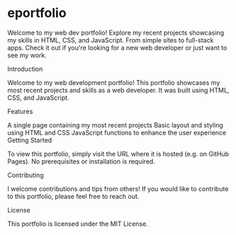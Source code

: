 # eportfolio
Welcome to my web dev portfolio! Explore my recent projects showcasing my skills in HTML, CSS, and JavaScript. From simple sites to full-stack apps. Check it out if you're looking for a new web developer or just want to see my work.


Introduction

Welcome to my web development portfolio! This portfolio showcases my most recent projects and skills as a web developer. It was built using HTML, CSS, and JavaScript.

Features

A single page containing my most recent projects
Basic layout and styling using HTML and CSS
JavaScript functions to enhance the user experience
Getting Started

To view this portfolio, simply visit the URL where it is hosted (e.g. on GitHub Pages). No prerequisites or installation is required.

Contributing

I welcome contributions and tips from others! If you would like to contribute to this portfolio, please feel free to reach out.

License

This portfolio is licensed under the MIT License.

